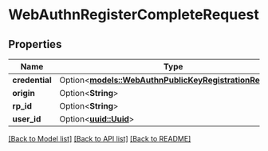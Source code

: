 # WebAuthnRegisterCompleteRequest

## Properties

Name | Type | Description | Notes
------------ | ------------- | ------------- | -------------
**credential** | Option<[**models::WebAuthnPublicKeyRegistrationRequest**](WebAuthnPublicKeyRegistrationRequest.md)> |  | [optional]
**origin** | Option<**String**> |  | [optional]
**rp_id** | Option<**String**> |  | [optional]
**user_id** | Option<[**uuid::Uuid**](uuid::Uuid.md)> |  | [optional]

[[Back to Model list]](../README.md#documentation-for-models) [[Back to API list]](../README.md#documentation-for-api-endpoints) [[Back to README]](../README.md)


